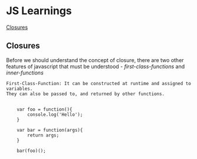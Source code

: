 # JS Learnings

[Closures](#closures)



## Closures
Before we should understand the concept of closure, there are two other features of javascript that must be understood - _first-class-functions_ and _inner-functions_

    First-Class-Function: It can be constructed at runtime and assigned to variables. 
    They can also be passed to, and returned by other functions.

    
        var foo = function(){
            console.log('Hello');
        }

        var bar = function(args){
            return args;
        }

        bar(foo)();
    